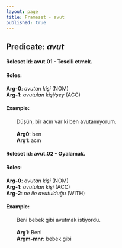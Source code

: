```yaml
---
layout: page
title: Frameset - avut
published: true
---
```

<h2>Predicate: <i>avut</i></h2>
<h4>Roleset id: avut.01 - Teselli etmek.<br>
<h4>Roles:</h4>
<b>Arg-0</b>: <i>avutan kişi</i>  (NOM) <br>
<b>Arg-1</b>: <i>avutulan kişi/şey</i>  (ACC) <br>
<h4>Example:</h4>
&emsp;&emsp;Düşün, bir acın var ki ben avutamıyorum.<br><br>
&emsp;&emsp;<b>Arg0</b>:  ben<br>
&emsp;&emsp;<b>Arg1</b>:  acın<br>

<h4>Roleset id: avut.02 - Oyalamak.<br>
<h4>Roles:</h4>
<b>Arg-0</b>: <i>avutan kişi</i>  (NOM) <br>
<b>Arg-1</b>: <i>avutulan kişi</i>  (ACC) <br>
<b>Arg-2</b>: <i>ne ile avutulduğu</i>  (WITH) <br>
<h4>Example:</h4>
&emsp;&emsp;Beni bebek gibi avutmak istiyordu.<br><br>
&emsp;&emsp;<b>Arg1</b>:  Beni<br>
&emsp;&emsp;<b>Argm-mnr</b>:  bebek gibi<br>


